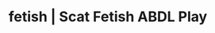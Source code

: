 ---
categories:
- NSFW Art
- ABDL Play
- Alt Romance
- Gothic Erotica
- Sapphic Desires
image: /assets/images/1747714156418.jpg
layout: post
schema:
  description: Premium adult content featuring ABDL Play, Scat Fetish. High-quality
    visuals with provocative themes.
  keywords:
  - Immersive Erotica
  - Mindful Kink
  - Virtual Sex
  - ABDL Play
  - Shibari
  - Scat Fetish
  name: 1747714156418 | ABDL Play Scat Fetish
  type: VisualArtwork
seo:
  description: Featured content with exclusive Scat Fetish, ABDL Play. HD images available.
  keywords: Scat Fetish, ABDL Play
  og_image: /assets/images/1747714156418.jpg
  schema_type: VisualArtwork
tags:
- '#fetish'
- ABDL Play
- Scat Fetish
title: fetish | Scat Fetish ABDL Play
---